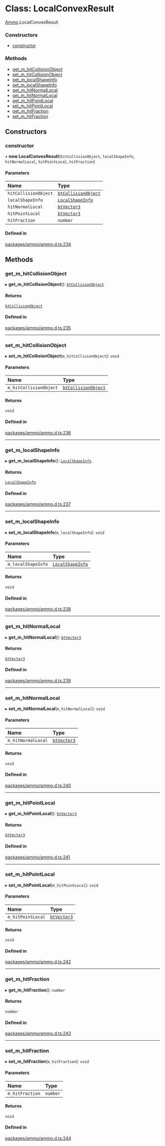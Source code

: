 # Class: LocalConvexResult

[Ammo](../modules/Ammo.md).LocalConvexResult

### Constructors

- [constructor](Ammo.LocalConvexResult.md#constructor)

### Methods

- [get\_m\_hitCollisionObject](Ammo.LocalConvexResult.md#get_m_hitcollisionobject)
- [set\_m\_hitCollisionObject](Ammo.LocalConvexResult.md#set_m_hitcollisionobject)
- [get\_m\_localShapeInfo](Ammo.LocalConvexResult.md#get_m_localshapeinfo)
- [set\_m\_localShapeInfo](Ammo.LocalConvexResult.md#set_m_localshapeinfo)
- [get\_m\_hitNormalLocal](Ammo.LocalConvexResult.md#get_m_hitnormallocal)
- [set\_m\_hitNormalLocal](Ammo.LocalConvexResult.md#set_m_hitnormallocal)
- [get\_m\_hitPointLocal](Ammo.LocalConvexResult.md#get_m_hitpointlocal)
- [set\_m\_hitPointLocal](Ammo.LocalConvexResult.md#set_m_hitpointlocal)
- [get\_m\_hitFraction](Ammo.LocalConvexResult.md#get_m_hitfraction)
- [set\_m\_hitFraction](Ammo.LocalConvexResult.md#set_m_hitfraction)

## Constructors

### constructor

• **new LocalConvexResult**(`hitCollisionObject`, `localShapeInfo`, `hitNormalLocal`, `hitPointLocal`, `hitFraction`)

#### Parameters

| Name | Type |
| :------ | :------ |
| `hitCollisionObject` | [`btCollisionObject`](Ammo.btCollisionObject.md) |
| `localShapeInfo` | [`LocalShapeInfo`](Ammo.LocalShapeInfo.md) |
| `hitNormalLocal` | [`btVector3`](Ammo.btVector3.md) |
| `hitPointLocal` | [`btVector3`](Ammo.btVector3.md) |
| `hitFraction` | `number` |

#### Defined in

[packages/ammo/ammo.d.ts:234](https://github.com/Orillusion/orillusion/blob/main/packages/ammo/ammo.d.ts#L234)

## Methods

### get\_m\_hitCollisionObject

▸ **get_m_hitCollisionObject**(): [`btCollisionObject`](Ammo.btCollisionObject.md)

#### Returns

[`btCollisionObject`](Ammo.btCollisionObject.md)

#### Defined in

[packages/ammo/ammo.d.ts:235](https://github.com/Orillusion/orillusion/blob/main/packages/ammo/ammo.d.ts#L235)

___

### set\_m\_hitCollisionObject

▸ **set_m_hitCollisionObject**(`m_hitCollisionObject`): `void`

#### Parameters

| Name | Type |
| :------ | :------ |
| `m_hitCollisionObject` | [`btCollisionObject`](Ammo.btCollisionObject.md) |

#### Returns

`void`

#### Defined in

[packages/ammo/ammo.d.ts:236](https://github.com/Orillusion/orillusion/blob/main/packages/ammo/ammo.d.ts#L236)

___

### get\_m\_localShapeInfo

▸ **get_m_localShapeInfo**(): [`LocalShapeInfo`](Ammo.LocalShapeInfo.md)

#### Returns

[`LocalShapeInfo`](Ammo.LocalShapeInfo.md)

#### Defined in

[packages/ammo/ammo.d.ts:237](https://github.com/Orillusion/orillusion/blob/main/packages/ammo/ammo.d.ts#L237)

___

### set\_m\_localShapeInfo

▸ **set_m_localShapeInfo**(`m_localShapeInfo`): `void`

#### Parameters

| Name | Type |
| :------ | :------ |
| `m_localShapeInfo` | [`LocalShapeInfo`](Ammo.LocalShapeInfo.md) |

#### Returns

`void`

#### Defined in

[packages/ammo/ammo.d.ts:238](https://github.com/Orillusion/orillusion/blob/main/packages/ammo/ammo.d.ts#L238)

___

### get\_m\_hitNormalLocal

▸ **get_m_hitNormalLocal**(): [`btVector3`](Ammo.btVector3.md)

#### Returns

[`btVector3`](Ammo.btVector3.md)

#### Defined in

[packages/ammo/ammo.d.ts:239](https://github.com/Orillusion/orillusion/blob/main/packages/ammo/ammo.d.ts#L239)

___

### set\_m\_hitNormalLocal

▸ **set_m_hitNormalLocal**(`m_hitNormalLocal`): `void`

#### Parameters

| Name | Type |
| :------ | :------ |
| `m_hitNormalLocal` | [`btVector3`](Ammo.btVector3.md) |

#### Returns

`void`

#### Defined in

[packages/ammo/ammo.d.ts:240](https://github.com/Orillusion/orillusion/blob/main/packages/ammo/ammo.d.ts#L240)

___

### get\_m\_hitPointLocal

▸ **get_m_hitPointLocal**(): [`btVector3`](Ammo.btVector3.md)

#### Returns

[`btVector3`](Ammo.btVector3.md)

#### Defined in

[packages/ammo/ammo.d.ts:241](https://github.com/Orillusion/orillusion/blob/main/packages/ammo/ammo.d.ts#L241)

___

### set\_m\_hitPointLocal

▸ **set_m_hitPointLocal**(`m_hitPointLocal`): `void`

#### Parameters

| Name | Type |
| :------ | :------ |
| `m_hitPointLocal` | [`btVector3`](Ammo.btVector3.md) |

#### Returns

`void`

#### Defined in

[packages/ammo/ammo.d.ts:242](https://github.com/Orillusion/orillusion/blob/main/packages/ammo/ammo.d.ts#L242)

___

### get\_m\_hitFraction

▸ **get_m_hitFraction**(): `number`

#### Returns

`number`

#### Defined in

[packages/ammo/ammo.d.ts:243](https://github.com/Orillusion/orillusion/blob/main/packages/ammo/ammo.d.ts#L243)

___

### set\_m\_hitFraction

▸ **set_m_hitFraction**(`m_hitFraction`): `void`

#### Parameters

| Name | Type |
| :------ | :------ |
| `m_hitFraction` | `number` |

#### Returns

`void`

#### Defined in

[packages/ammo/ammo.d.ts:244](https://github.com/Orillusion/orillusion/blob/main/packages/ammo/ammo.d.ts#L244)
